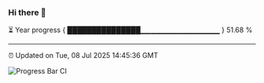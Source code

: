 ### Hi there 👋

⏳ Year progress { ███████████████▁▁▁▁▁▁▁▁▁▁▁▁▁▁▁ } 51.68 %

---

⏰ Updated on Tue, 08 Jul 2025 14:45:36 GMT

![Progress Bar CI](https://github.com/IshwaranRudhara/GIT-ACTION/workflows/Progress%20Bar%20CI/badge.svg)
